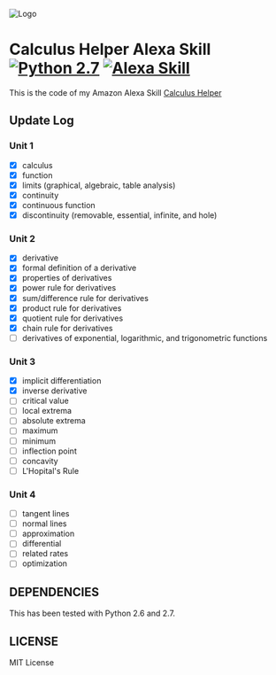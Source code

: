 ![Logo](https://images-na.ssl-images-amazon.com/images/I/51SumZMQoZL._SL210_QL95_BG0,0,0,0_FMpng_.jpg)
# Calculus Helper Alexa Skill [![Python 2.7](https://img.shields.io/badge/Python-2.7-blue.svg)](https://www.python.org/download/releases/2.7/) [![Alexa Skill](https://img.shields.io/badge/Amazon-Published-orange.svg)](http://amzn.to/2AjyGqv)
This is the code of my Amazon Alexa Skill [Calculus Helper](http://amzn.to/2AjyGqv)

## Update Log

### Unit 1
- [x] calculus
- [x] function
- [x] limits (graphical, algebraic, table analysis)
- [x] continuity
- [x] continuous function
- [x] discontinuity (removable, essential, infinite, and hole) 

### Unit 2
- [x] derivative
- [x] formal definition of a derivative
- [x] properties of derivatives
- [x] power rule for derivatives
- [x] sum/difference rule for derivatives
- [x] product rule for derivatives
- [x] quotient rule for derivatives
- [x] chain rule for derivatives
- [ ] derivatives of exponential, logarithmic, and trigonometric functions
 
 ### Unit 3
- [x] implicit differentiation
- [x] inverse derivative 
- [ ] critical value
- [ ] local extrema
- [ ] absolute extrema
- [ ] maximum
- [ ] minimum
- [ ] inflection point
- [ ] concavity
- [ ] L'Hopital's Rule 

### Unit 4
- [ ] tangent lines
- [ ] normal lines
- [ ] approximation
- [ ] differential
- [ ] related rates
- [ ] optimization

## DEPENDENCIES

This has been tested with Python 2.6 and 2.7.

## LICENSE

MIT License

